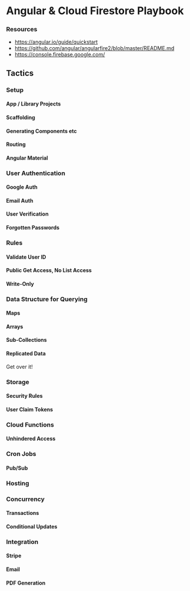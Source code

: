 # Angular & Cloud Firestore Playbook

### Resources

- https://angular.io/guide/quickstart
- https://github.com/angular/angularfire2/blob/master/README.md
- https://console.firebase.google.com/

## Tactics

### Setup
#### App / Library Projects
#### Scaffolding
#### Generating Components etc
#### Routing
#### Angular Material

### User Authentication
#### Google Auth
#### Email Auth
#### User Verification
#### Forgotten Passwords

### Rules
#### Validate User ID
#### Public Get Access, No List Access
#### Write-Only

### Data Structure for Querying
#### Maps
#### Arrays
#### Sub-Collections
#### Replicated Data
Get over it!

### Storage
#### Security Rules
#### User Claim Tokens

### Cloud Functions
#### Unhindered Access

### Cron Jobs
#### Pub/Sub

### Hosting

### Concurrency
#### Transactions
#### Conditional Updates

### Integration
#### Stripe
#### Email
#### PDF Generation

